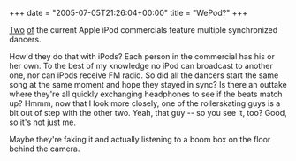 +++
date = "2005-07-05T21:26:04+00:00"
title = "WePod?"
+++



[Two](http://www.apple.com/ipod/ads/rollerskating/)
[of](http://www.apple.com/ipod/ads/poplock/) the current Apple iPod
commercials feature multiple synchronized dancers.

How'd they do that with iPods? Each person in the commercial has his or her
own. To the best of my knowledge no iPod can broadcast to another one, nor can
iPods receive FM radio. So did all the dancers start the same song at the same
moment and hope they stayed in sync? Is there an outtake where they're all
quickly exchanging headphones to see if the beats match up? Hmmm, now that I
look more closely, one of the rollerskating guys is a bit out of step with the
other two. Yeah, that guy -- so you see it, too? Good, so it's not just me.

Maybe they're faking it and actually listening to a boom box on the floor
behind the camera.

